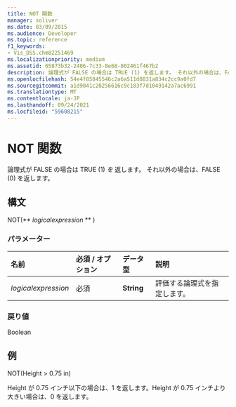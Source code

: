 ```yaml
---
title: NOT 関数
manager: soliver
ms.date: 03/09/2015
ms.audience: Developer
ms.topic: reference
f1_keywords:
- Vis_DSS.chm82251469
ms.localizationpriority: medium
ms.assetid: 65873b32-2406-7c33-8e68-802461f467b2
description: 論理式が FALSE の場合は TRUE (1) を返します。 それ以外の場合は、FALSE (0) を返します。
ms.openlocfilehash: 54e4f85845546c2a6a511d8831a834c2cc9a0fd7
ms.sourcegitcommit: a1d9041c20256616c9c183f7d1049142a7ac6991
ms.translationtype: MT
ms.contentlocale: ja-JP
ms.lasthandoff: 09/24/2021
ms.locfileid: "59608215"
---
```

# <a name="not-function"></a>NOT 関数

論理式が FALSE の場合は TRUE (1)  _を_ 返します。 それ以外の場合は、FALSE (0) を返します。 
  
## <a name="syntax"></a>構文

NOT(** *logicalexpression* ** ) 
  
### <a name="parameters"></a>パラメーター

|**名前**|**必須 / オプション**|**データ型**|**説明**|
|:-----|:-----|:-----|:-----|
| _logicalexpression_ <br/> |必須  <br/> |**String** <br/> |評価する論理式を指定します。  <br/> |
   
### <a name="return-value"></a>戻り値

Boolean
  
## <a name="example"></a>例

NOT(Height \> 0.75 in) 
  
Height が 0.75 インチ以下の場合は、1 を返します。Height が 0.75 インチより大きい場合は、0 を返します。 
  

